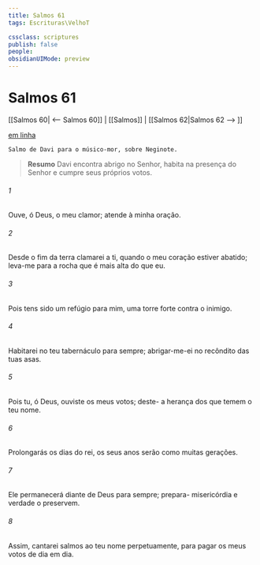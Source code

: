 ```yaml
---
title: Salmos 61
tags: Escrituras\VelhoT

cssclass: scriptures
publish: false
people:
obsidianUIMode: preview
---
```


# Salmos 61
[[Salmos 60| <-- Salmos 60]] | [[Salmos]] | [[Salmos 62|Salmos 62 --> ]]

[em linha](https://churchofjesuschrist.org/study/scriptures/ot/ps/61?lang=por)

```
Salmo de Davi para o músico-mor, sobre Neginote.
```

> __Resumo__
Davi encontra abrigo no Senhor, habita na presença do Senhor e cumpre seus próprios votos.

###### 1 
Ouve, ó Deus, o meu clamor; atende à minha oração.

###### 2 
Desde o fim da terra clamarei a ti, quando o meu coração estiver abatido; leva-me para a rocha que é mais alta do que eu.

###### 3 
Pois tens sido um refúgio para mim,  uma torre forte contra o inimigo.

###### 4 
Habitarei no teu tabernáculo para sempre; abrigar-me-ei no recôndito das tuas asas. 

###### 5 
Pois tu, ó Deus, ouviste os meus votos; deste- a herança dos que temem o teu nome.

###### 6 
Prolongarás os dias do rei,  os seus anos serão como muitas gerações.

###### 7 
Ele permanecerá diante de Deus para sempre; prepara- misericórdia e verdade  o preservem.

###### 8 
Assim, cantarei salmos ao teu nome perpetuamente, para pagar os meus votos de dia em dia.

